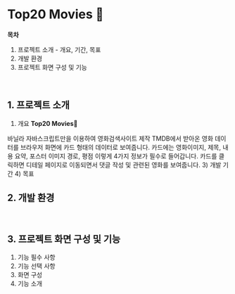 # Top20 Movies 🍿

**목차**
1. 프로젝트 소개 - 개요, 기간, 목표
2. 개발 환경
3. 프로젝트 화면 구성 및 기능
<br>

## 1. 프로젝트 소개

1) 개요
**Top20 Movies🍿**



바닐라 자바스크립트만을 이용하여 영화검색사이트 제작
TMDB에서 받아온 영화 데이터를 브라우저 화면에 카드 형태의 데이터로 보여줍니다.
카드에는 영화이미지, 제목, 내용 요약, 포스터 이미지 경로, 평점 이렇게 4가지 정보가 필수로 들어갑니다.
카드를 클릭하면 디테일 페이지로 이동되면서 댓글 작성 및 관련된 영화를 보여줍니다.
3) 개발 기간
4) 목표
<br>

## 2. 개발 환경
<br>

## 3. 프로젝트 화면 구성 및 기능
1) 기능 필수 사항
2) 기능 선택 사항
3) 화면 구성
4) 기능 소개
